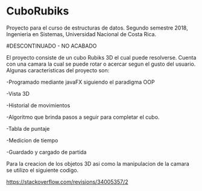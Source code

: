 # CuboRubiks
Proyecto para el curso de estructuras de datos. Segundo semestre 2018, Ingenieria en Sistemas, Universidad Nacional de Costa Rica.

#DESCONTINUADO - NO ACABADO

El proyecto consiste de un cubo Rubiks 3D el cual puede resolverse. Cuenta con una camara la cual se puede rotar o acercar segun el gusto del usuario.
Algunas caracteristicas del proyecto son:

-Programado mediante javaFX siguiendo el paradigma OOP

-Vista 3D

-Historial de movimientos

-Algoritmo que brinda pasos a seguir para completar el cubo.

-Tabla de puntaje

-Medicion de tiempo

-Guardado y cargado de partida


Para la creacion de los objetos 3D asi como la manipulacion de la camara se utilizo el siguiente codigo.

https://stackoverflow.com/revisions/34005357/2
